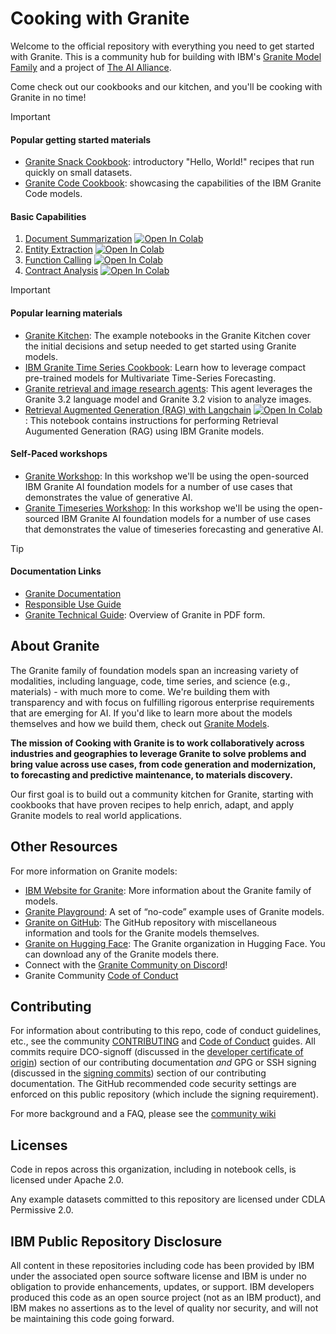 # Cooking with Granite

Welcome to the official repository with everything you need to get started with Granite. This is a community hub for building with IBM's [Granite Model Family](https://www.ibm.com/granite) and a project of [The AI Alliance](https://thealliance.ai/).

Come check out our cookbooks and our kitchen, and you'll be cooking with Granite in no time!

> [!IMPORTANT]

#### Popular getting started materials

* [Granite Snack Cookbook](https://github.com/ibm-granite-community/granite-snack-cookbook): introductory "Hello, World!" recipes that run quickly on small datasets.
* [Granite Code Cookbook](https://github.com/ibm-granite-community/granite-code-cookbook): showcasing the capabilities of the IBM Granite Code models.

#### Basic Capabilities

1. [Document Summarization](/recipes/Summarize/Summarize.ipynb)
   <a target="_blank" href="https://colab.research.google.com/github/ibm-granite-community/granite-snack-cookbook/blob/main/recipes/Summarize/Summarize.ipynb">
   <img src="https://colab.research.google.com/assets/colab-badge.svg" alt="Open In Colab"/>
   </a>
1. [Entity Extraction](recipes/Entity-Extraction/entity_extraction.ipynb)
   <a target="_blank" href="https://colab.research.google.com/github/ibm-granite-community/granite-snack-cookbook/blob/main/recipes/Entity-Extraction/entity_extraction.ipynb">
   <img src="https://colab.research.google.com/assets/colab-badge.svg" alt="Open In Colab"/>
   </a>
1. [Function Calling](recipes/Function-Calling/Function_Calling.ipynb)
   <a target="_blank" href="https://colab.research.google.com/github/ibm-granite-community/granite-snack-cookbook/blob/main/recipes/Function-Calling/Function_Calling.ipynb">
   <img src="https://colab.research.google.com/assets/colab-badge.svg" alt="Open In Colab"/>
   </a>
1. [Contract Analysis](recipes/Contract-Analysis/Granite_Recipes_Contracts_Analysis.ipynb)
   <a target="_blank" href="https://colab.research.google.com/github/ibm-granite-community/granite-snack-cookbook/blob/main/recipes/Contract-Analysis/Granite_Recipes_Contracts_Analysis.ipynb">
   <img src="https://colab.research.google.com/assets/colab-badge.svg" alt="Open In Colab"/>
   </a>

> [!IMPORTANT]

#### Popular learning materials

* [Granite Kitchen](https://github.com/ibm-granite-community/granite-kitchen): The example notebooks in the Granite Kitchen cover the initial decisions and setup needed to get started using Granite models.
* [IBM Granite Time Series Cookbook](https://github.com/ibm-granite-community/granite-timeseries-cookbook): Learn how to leverage  compact pre-trained models for Multivariate Time-Series Forecasting.
* [Granite retrieval and image research agents](https://github.com/ibm-granite-community/granite-retrieval-agent): This agent leverages the Granite 3.2 language model and Granite 3.2 vision to analyze images.
* [Retrieval Augmented Generation (RAG) with Langchain](/recipes/RAG/RAG_with_Langchain.ipynb)
   <a target="_blank" href="https://colab.research.google.com/github/ibm-granite-community/granite-snack-cookbook/blob/main/recipes/RAG/RAG_with_Langchain.ipynb">
   <img src="https://colab.research.google.com/assets/colab-badge.svg" alt="Open In Colab"/>
   </a>: This notebook contains instructions for performing Retrieval Augumented Generation (RAG) using IBM Granite models.

#### Self-Paced workshops

* [Granite Workshop](https://ibm.github.io/granite-workshop/): In this workshop we'll be using the open-sourced IBM Granite AI foundation models for a number of use cases that demonstrates the value of generative AI.
* [Granite Timeseries Workshop](https://ibm-granite-community.github.io/granite-timeseries-workshop/): In this workshop we'll be using the open-sourced IBM Granite AI foundation models for a number of use cases that demonstrates the value of timeseries forecasting and generative AI.

> [!TIP]

#### Documentation Links

* [Granite Documentation](https://www.ibm.com/granite/docs/models/granite/)
* [Responsible Use Guide](https://www.ibm.com/granite/docs/resources/responsible-use-guide.pdf)
* [Granite Technical Guide](https://github.com/ibm-granite-community/documentation/blob/main/IBM%20Granite%20Technical%20Guide.pdf): Overview of Granite in PDF form.

## About Granite

The Granite family of foundation models span an increasing variety of modalities, including language, code, time series, and science (e.g., materials) - with much more to come. We're building them with transparency and with focus on fulfilling rigorous enterprise requirements that are emerging for AI. If you'd like to learn more about the models themselves and how we build them, check out [Granite Models](https://github.com/ibm-granite).

**The mission of Cooking with Granite is to work collaboratively across industries and geographies to leverage Granite to solve problems and bring value across use cases, from code generation and modernization, to forecasting and predictive maintenance, to materials discovery.**

Our first goal is to build out a community kitchen for Granite, starting with cookbooks that have proven recipes to help enrich, adapt, and apply Granite models to real world applications.

## Other Resources

For more information on Granite models:

* [IBM Website for Granite](https://www.ibm.com/granite): More information about the Granite family of models.
* [Granite Playground](https://www.ibm.com/granite/playground/): A set of &ldquo;no-code&rdquo; example uses of Granite models.
* [Granite on GitHub](https://github.com/ibm-granite): The GitHub repository with miscellaneous information and tools for the Granite models themselves.
* [Granite on Hugging Face](https://huggingface.co/ibm-granite): The Granite organization in Hugging Face. You can download any of the Granite models there.
* Connect with the [Granite Community on Discord](https://discord.com/invite/GgDyu9jBKw)!
* Granite Community [Code of Conduct](https://github.com/ibm-granite-community/community/blob/main/CODE_OF_CONDUCT.md)

## Contributing

For information about contributing to this repo, code of conduct guidelines, etc., see the community [CONTRIBUTING](https://github.com/ibm-granite-community/community/blob/main/CONTRIBUTING.md) and [Code of Conduct](https://github.com/ibm-granite-community/community/blob/main/CODE_OF_CONDUCT.md) guides.  All commits require DCO-signoff (discussed in the [developer certificate of origin](https://github.com/ibm-granite-community/community/blob/main/CONTRIBUTING.md#developer-certificate-of-origin-1)) section of our contributing documentation _and_ GPG or SSH signing (discussed in the [signing commits](https://github.com/ibm-granite-community/community/blob/main/CONTRIBUTING.md#signing-commits)) section of our contributing documentation. The GitHub recommended code security settings are enforced on this public repository (which include the signing requirement).

For more background and a FAQ, please see the [community wiki](https://github.com/ibm-granite-community/community/wiki)

## Licenses

Code in repos across this organization, including in notebook cells, is licensed under Apache 2.0.

Any example datasets committed to this repository are licensed under CDLA Permissive 2.0.

## IBM Public Repository Disclosure

All content in these repositories including code has been provided by IBM under the associated open source software license and IBM is under no obligation to provide enhancements, updates, or support. IBM developers produced this code as an open source project (not as an IBM product), and IBM makes no assertions as to the level of quality nor security, and will not be maintaining this code going forward.
